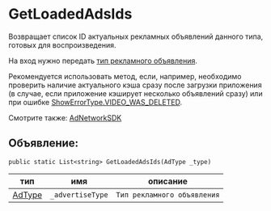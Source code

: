 # GetLoadedAdsIds
Возвращает список ID актуальных рекламных объявлений данного типа, готовых для воспроизведения.

На вход нужно передать [тип рекламного объявления](../enums/AdType.md).

Рекомендуется использовать метод, если, например, необходимо проверить наличие актуального кэша сразу после загрузки приложения (в случае, если приложение кэширует несколько объявлений сразу) или при ошибке [ShowErrorType.VIDEO_WAS_DELETED](../enums/ShowErrorType.md).

Смотрите также: [AdNetworkSDK](AdNetworkSDK.md)

## Объявление:

`public static List<string> GetLoadedAdsIds(AdType _type)`

тип | имя | описание
-|-|-
[AdType](../enums/AdType.md) | `_advertiseType` | `Тип рекламного объявления`